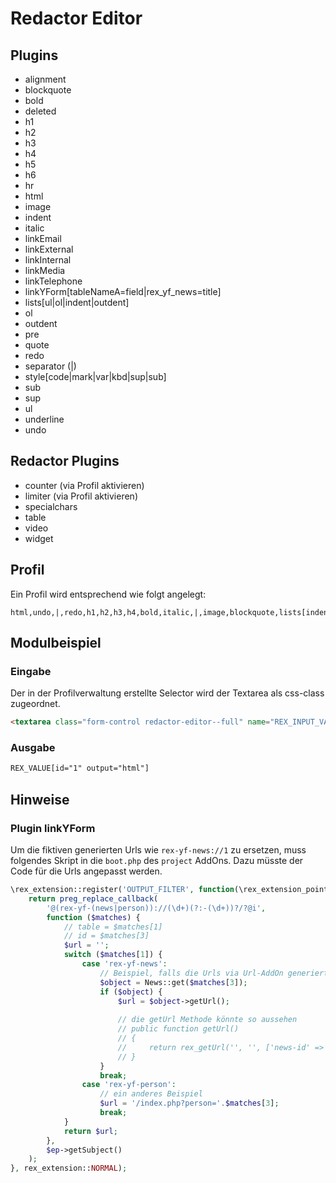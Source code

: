 # Redactor Editor

## Plugins 

- alignment
- blockquote
- bold
- deleted
- h1
- h2
- h3
- h4
- h5
- h6
- hr
- html
- image
- indent
- italic
- linkEmail
- linkExternal
- linkInternal
- linkMedia
- linkTelephone
- linkYForm[tableNameA=field|rex_yf_news=title]
- lists[ul|ol|indent|outdent]
- ol
- outdent
- pre 
- quote
- redo
- separator (|)
- style[code|mark|var|kbd|sup|sub]
- sub
- sup
- ul
- underline
- undo

## Redactor Plugins

- counter (via Profil aktivieren)
- limiter (via Profil aktivieren)
- specialchars
- table
- video
- widget


## Profil 

Ein Profil wird entsprechend wie folgt angelegt: 

```
html,undo,|,redo,h1,h2,h3,h4,bold,italic,|,image,blockquote,lists[indent],ol,ul,linkExternal,linkInternal,hr,linkYForm[rex_yform_test=last_name|rex_yform_news=title],table,widget
```

## Modulbeispiel

### Eingabe
Der in der Profilverwaltung erstellte Selector wird der Textarea als css-class zugeordnet. 

```html
<textarea class="form-control redactor-editor--full" name="REX_INPUT_VALUE[1]">REX_VALUE[1]</textarea>
```

### Ausgabe
```html
REX_VALUE[id="1" output="html"]
```


## Hinweise 

### Plugin linkYForm

Um die fiktiven generierten Urls wie `rex-yf-news://1` zu ersetzen, muss folgendes Skript in die `boot.php` des `project` AddOns.
Dazu müsste der Code für die Urls angepasst werden. 

```php
\rex_extension::register('OUTPUT_FILTER', function(\rex_extension_point $ep) {
    return preg_replace_callback(
        '@(rex-yf-(news|person))://(\d+)(?:-(\d+))?/?@i',
        function ($matches) {
            // table = $matches[1]
            // id = $matches[3]
            $url = '';
            switch ($matches[1]) {
                case 'rex-yf-news':
                    // Beispiel, falls die Urls via Url-AddOn generiert werden 
                    $object = News::get($matches[3]);
                    if ($object) {
                        $url = $object->getUrl();
                        
                        // die getUrl Methode könnte so aussehen
                        // public function getUrl()
                        // {
                        //     return rex_getUrl('', '', ['news-id' => $this->id]);
                        // }
                    }
                    break;
                case 'rex-yf-person':
                    // ein anderes Beispiel 
                    $url = '/index.php?person='.$matches[3];
                    break;
            }
            return $url;
        },
        $ep->getSubject()
    );
}, rex_extension::NORMAL);
```
